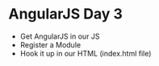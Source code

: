 # AngularJS Day 3




- Get AngularJS in our JS
- Register a Module
- Hook it up in our HTML (index.html file)
